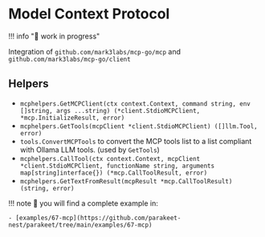 # Model Context Protocol

!!! info "🚧 work in progress"

Integration of `github.com/mark3labs/mcp-go/mcp` and `github.com/mark3labs/mcp-go/client`

## Helpers

- `mcphelpers.GetMCPClient(ctx context.Context, command string, env []string, args ...string) (*client.StdioMCPClient, *mcp.InitializeResult, error)`
- `mcphelpers.GetTools(mcpClient *client.StdioMCPClient) ([]llm.Tool, error)`
- `tools.ConvertMCPTools` to convert the MCP tools list to a list compliant with Ollama LLM tools. (used by `GetTools`)
- `mcphelpers.CallTool(ctx context.Context, mcpClient *client.StdioMCPClient, functionName string, arguments map[string]interface{}) (*mcp.CallToolResult, error)`
- `mcphelpers.GetTextFromResult(mcpResult *mcp.CallToolResult) (string, error)`


!!! note
	👀 you will find a complete example in:

    - [examples/67-mcp](https://github.com/parakeet-nest/parakeet/tree/main/examples/67-mcp)
